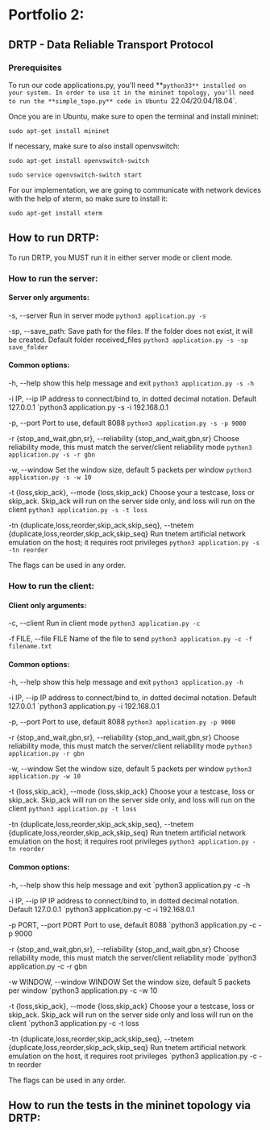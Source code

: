 # Portfolio 2:

## DRTP - Data Reliable Transport Protocol

### Prerequisites

To run our code applications.py, you'll need **`python33** installed on your system. In order to use it in the mininet
topology, you'll need to run the **simple_topo.py** code in Ubuntu `22.04/20.04/18.04`.

Once you are in Ubuntu, make sure to open the terminal and install mininet:

`sudo apt-get install mininet`

If necessary, make sure to also install openvswitch:

`sudo apt-get install openvswitch-switch`

`sudo service openvswitch-switch start`

For our implementation, we are going to communicate with network devices with the help of xterm, so make sure to install
it:

`sudo apt-get install xterm`

## How to run DRTP:

To run DRTP, you MUST run it in either server mode or client mode.

### How to run the server:

#### Server only arguments:

-s, --server Run in server mode `python3 application.py -s`

-sp, --save_path: Save path for the files. If the folder does not exist, it will be created. Default folder
received_files `python3 application.py -s -sp save_folder`

#### Common options:

-h, --help show this help message and exit `python3 application.py -s -h`

-i IP, --ip IP address to connect/bind to, in dotted decimal notation. Default 127.0.0.1 `python3 application.py -s -i
192.168.0.1

-p, --port Port to use, default 8088 `python3 application.py -s -p 9000`

-r {stop_and_wait,gbn,sr}, --reliability {stop_and_wait,gbn,sr}
Choose reliability mode, this must match the server/client reliability mode `python3 application.py -s -r gbn`

-w, --window
Set the window size, default 5 packets per window `python3 application.py -s -w 10`

-t {loss,skip_ack}, --mode {loss,skip_ack}
Choose your a testcase, loss or skip_ack. Skip_ack will run on the server side only, and loss will run on the client
`python3 application.py -s -t loss`

-tn {duplicate,loss,reorder,skip_ack,skip_seq}, --tnetem {duplicate,loss,reorder,skip_ack,skip_seq}
Run tnetem artificial network emulation on the host; it requires root privileges `python3 application.py -s -tn reorder`

The flags can be used in any order.

### How to run the client:

#### Client only arguments:

-c, --client Run in client mode `python3 application.py -c`

-f FILE, --file FILE Name of the file to send `python3 application.py -c -f filename.txt`

#### Common options:

-h, --help show this help message and exit `python3 application.py -h`

-i IP, --ip IP address to connect/bind to, in dotted decimal notation. Default 127.0.0.1 `python3 application.py -i
192.168.0.1

-p, --port Port to use, default 8088 `python3 application.py -p 9000`

-r {stop_and_wait,gbn,sr}, --reliability {stop_and_wait,gbn,sr}
Choose reliability mode, this must match the server/client reliability mode `python3 application.py -r gbn`

-w, --window
Set the window size, default 5 packets per window `python3 application.py -w 10`

-t {loss,skip_ack}, --mode {loss,skip_ack}
Choose your a testcase, loss or skip_ack. Skip_ack will run on the server side only, and loss will run on the client
`python3 application.py -t loss`

-tn {duplicate,loss,reorder,skip_ack,skip_seq}, --tnetem {duplicate,loss,reorder,skip_ack,skip_seq}
Run tnetem artificial network emulation on the host; it requires root privileges `python3 application.py -tn reorder`

#### Common options:

-h, --help show this help message and exit `python3 application.py -c -h

-i IP, --ip IP IP address to connect/bind to, in dotted decimal notation. Default 127.0.0.1 `python3 application.py -c
-i
192.168.0.1

-p PORT, --port PORT Port to use, default 8088 `python3 application.py -c -p 9000

-r {stop_and_wait,gbn,sr}, --reliability {stop_and_wait,gbn,sr}
Choose reliability mode, this must match the server/client reliability mode `python3 application.py -c -r gbn

-w WINDOW, --window WINDOW
Set the window size, default 5 packets per window `python3 application.py -c -w 10

-t {loss,skip_ack}, --mode {loss,skip_ack}
Choose your a testcase, loss or skip_ack. Skip_ack will run on the server side only and loss will run on the client
`python3 application.py -c -t loss

-tn {duplicate,loss,reorder,skip_ack,skip_seq}, --tnetem {duplicate,loss,reorder,skip_ack,skip_seq}
Run tnetem artificial network emulation on the host, it requires root privileges `python3 application.py -c -tn reorder

The flags can be used in any order.

## How to run the tests in the mininet topology via DRTP:


